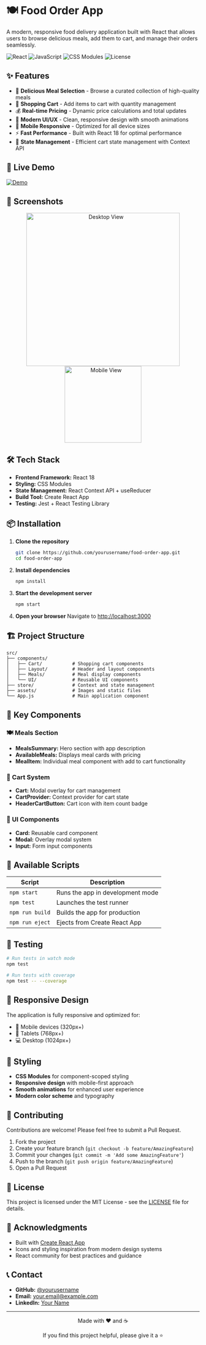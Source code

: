 # 🍽️ Food Order App

A modern, responsive food delivery application built with React that allows users to browse delicious meals, add them to cart, and manage their orders seamlessly.

![React](https://img.shields.io/badge/React-18.0.0-blue?style=for-the-badge&logo=react)
![JavaScript](https://img.shields.io/badge/JavaScript-ES6+-yellow?style=for-the-badge&logo=javascript)
![CSS Modules](https://img.shields.io/badge/CSS%20Modules-Enabled-green?style=for-the-badge&logo=css3)
![License](https://img.shields.io/badge/License-MIT-green?style=for-the-badge)

## ✨ Features

- 🍕 **Delicious Meal Selection** - Browse a curated collection of high-quality meals
- 🛒 **Shopping Cart** - Add items to cart with quantity management
- 💰 **Real-time Pricing** - Dynamic price calculations and total updates
- 🎨 **Modern UI/UX** - Clean, responsive design with smooth animations
- 📱 **Mobile Responsive** - Optimized for all device sizes
- ⚡ **Fast Performance** - Built with React 18 for optimal performance
- 🔄 **State Management** - Efficient cart state management with Context API

## 🚀 Live Demo

[![Demo](https://img.shields.io/badge/Live%20Demo-View%20App-green?style=for-the-badge)](https://your-demo-link.com)

## 📸 Screenshots

<div align="center">
  <img src="screenshot-desktop.png" alt="Desktop View" width="400"/>
  <img src="screenshot-mobile.png" alt="Mobile View" width="200"/>
</div>

## 🛠️ Tech Stack

- **Frontend Framework:** React 18
- **Styling:** CSS Modules
- **State Management:** React Context API + useReducer
- **Build Tool:** Create React App
- **Testing:** Jest + React Testing Library

## 📦 Installation

1. **Clone the repository**
   ```bash
   git clone https://github.com/yourusername/food-order-app.git
   cd food-order-app
   ```

2. **Install dependencies**
   ```bash
   npm install
   ```

3. **Start the development server**
   ```bash
   npm start
   ```

4. **Open your browser**
   Navigate to [http://localhost:3000](http://localhost:3000)

## 🏗️ Project Structure

```
src/
├── components/
│   ├── Cart/           # Shopping cart components
│   ├── Layout/         # Header and layout components
│   ├── Meals/          # Meal display components
│   └── UI/             # Reusable UI components
├── store/              # Context and state management
├── assets/             # Images and static files
└── App.js              # Main application component
```

## 🎯 Key Components

### 🍽️ Meals Section
- **MealsSummary:** Hero section with app description
- **AvailableMeals:** Displays meal cards with pricing
- **MealItem:** Individual meal component with add to cart functionality

### 🛒 Cart System
- **Cart:** Modal overlay for cart management
- **CartProvider:** Context provider for cart state
- **HeaderCartButton:** Cart icon with item count badge

### 🎨 UI Components
- **Card:** Reusable card component
- **Modal:** Overlay modal system
- **Input:** Form input components

## 🔧 Available Scripts

| Script | Description |
|--------|-------------|
| `npm start` | Runs the app in development mode |
| `npm test` | Launches the test runner |
| `npm run build` | Builds the app for production |
| `npm run eject` | Ejects from Create React App |

## 🧪 Testing

```bash
# Run tests in watch mode
npm test

# Run tests with coverage
npm test -- --coverage
```

## 📱 Responsive Design

The application is fully responsive and optimized for:
- 📱 Mobile devices (320px+)
- 📱 Tablets (768px+)
- 💻 Desktop (1024px+)

## 🎨 Styling

- **CSS Modules** for component-scoped styling
- **Responsive design** with mobile-first approach
- **Smooth animations** for enhanced user experience
- **Modern color scheme** and typography

## 🤝 Contributing

Contributions are welcome! Please feel free to submit a Pull Request.

1. Fork the project
2. Create your feature branch (`git checkout -b feature/AmazingFeature`)
3. Commit your changes (`git commit -m 'Add some AmazingFeature'`)
4. Push to the branch (`git push origin feature/AmazingFeature`)
5. Open a Pull Request

## 📄 License

This project is licensed under the MIT License - see the [LICENSE](LICENSE) file for details.

## 🙏 Acknowledgments

- Built with [Create React App](https://create-react-app.dev/)
- Icons and styling inspiration from modern design systems
- React community for best practices and guidance

## 📞 Contact

- **GitHub:** [@yourusername](https://github.com/yourusername)
- **Email:** your.email@example.com
- **LinkedIn:** [Your Name](https://linkedin.com/in/yourprofile)

---

<div align="center">
  <p>Made with ❤️ and ☕</p>
  <p>If you find this project helpful, please give it a ⭐</p>
</div>

